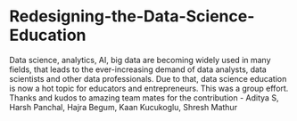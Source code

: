 # Redesigning-the-Data-Science-Education
Data science, analytics, AI, big data are becoming widely used in many fields, that leads to the ever-increasing demand of data analysts, data scientists and other data professionals. Due to that, data science education is now a hot topic for educators and entrepreneurs. 
This was a group effort. Thanks and kudos to amazing team mates for the contribution - Aditya S, Harsh Panchal, Hajra Begum, Kaan Kucukoglu, Shresh Mathur
